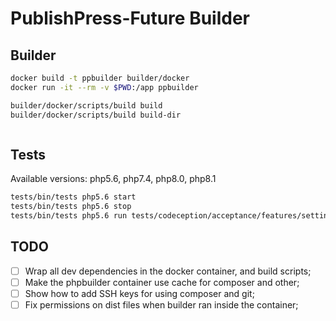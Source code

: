 # PublishPress-Future Builder

## Builder

```bash
docker build -t ppbuilder builder/docker
docker run -it --rm -v $PWD:/app ppbuilder

builder/docker/scripts/build build
builder/docker/scripts/build build-dir



```

## Tests

Available versions: php5.6, php7.4, php8.0, php8.1

```bash
tests/bin/tests php5.6 start
tests/bin/tests php5.6 stop
tests/bin/tests php5.6 run tests/codeception/acceptance/features/settings.feature
```

## TODO

* [ ] Wrap all dev dependencies in the docker container, and build scripts;
* [ ] Make the phpbuilder container use cache for composer and other;
* [ ] Show how to add SSH keys for using composer and git;
* [ ] Fix permissions on dist files when builder ran inside the container;
